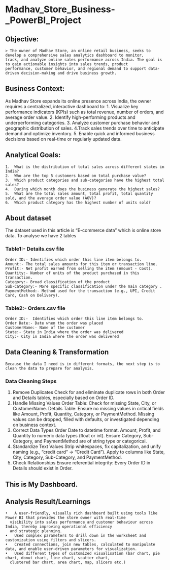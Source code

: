 
# Madhav_Store_Business-_PowerBI_Project

  ## Objective:
    > The owner of Madhav Store, an online retail business, seeks to develop a comprehensive sales analytics dashboard to monitor,
    track, and analyze online sales performance across India. The goal is to gain actionable insights into sales trends, product 
    performance, customer behavior, and regional demand to support data-driven decision-making and drive business growth.

## Business Context:
  As Madhav Store expands its online presence across India, the owner requires a centralized, interactive dashboard to:
    1.	Visualize key performance indicators (KPIs) such as total revenue, number of orders, and average order value.
    2.	Identify high-performing products and underperforming categories.
    3.	Analyze customer purchase behavior and geographic distribution of sales.
    4.Track sales trends over time to anticipate demand and optimize inventory.
    5.	Enable quick and informed business decisions based on real-time or regularly updated data.

## Analytical Goals:
    1.	What is the distribution of total sales across different states in India?
    2.	Who are the top 5 customers based on total purchase value?
    3.	Which product categories and sub-categories have the highest total sales?
    4.	During which month does the business generate the highest sales?
    5.	What are the total sales amount, total profit, total quantity sold, and the average order value (AOV)?
    6.	Which product category has the highest number of units sold?
   
## About dataset
The dataset used in this article is “E-commerce data” which is online store data. To analyse we have 2 tables 

### Table1:- Details.csv file 
    Order ID:- Identifies which order this line item belongs to.
    Amount:- The total sales amounts for this item or transaction line.
    Profit:- Net profit earned from selling the item (Amount - Cost).
    Quantity:- Number of units of the product purchased in this transaction.
    Category:- Broad classification of the product 
    Sub-Category:- More specific classification under the main category .
    PaymentMethod:- Method used for the transaction (e.g., UPI, Credit Card, Cash on Delivery).
    
### Table2:- Orders.csv file 
    Order ID:-  Identifies which order this line item belongs to.
    Order Date:- Date when the order was placed
    CustomerName:- Name of the customer
    State:- State in India where the order was delivered
    City:- City in India where the order was delivered

## Data Cleaning & Transformation
    Because the data I need is in different formats, the next step is to clean the data to prepare for analysis. 
  
### Data Cleaning Steps
1. Remove Duplicates
   Check for and eliminate duplicate rows in both Order and Details tables, especially based on Order ID.
2. Handle Missing Values
   Order Table: Check for missing State, City, or CustomerName.
   Details Table: Ensure no missing values in critical fields like Amount, Profit, Quantity, Category, or PaymentMethod.
   Missing values can be dropped, filled with defaults, or investigated depending on business context.
3. Correct Data Types
   Order Date to datetime format.
   Amount, Profit, and Quantity to numeric data types (float or int).
   Ensure Category, Sub-Category, and PaymentMethod are of string type or categorical.
4. Standardize Text Values
   Strip whitespaces, fix capitalization, and unify naming (e.g., “credit card” → “Credit Card”).
   Apply to columns like State, City, Category, Sub-Category, and PaymentMethod.
5. Check Relationships
   Ensure referential integrity: Every Order ID in Details should exist in Order.
  
    
## This is My Dashboard.
 
## Analysis Result/Learnings
    •	A user-friendly, visually rich dashboard built using tools like Power BI that provides the store owner with real-time 
      visibility into sales performance and customer behaviour across India, thereby improving operational efficiency 
      and strategic planning.
    •	Used complex parameters to drill down in the worksheet and customization using filters and slicers.
    •	Created connections, join new tables, calculated to manipulate data, and enable user-driven parameters for visualization.
    •	Used different types of customized visualisation (bar chart, pie chart, donut chart, line chart, scatter chart,
      clustered bar chart, area chart, map, slicers etc.)



